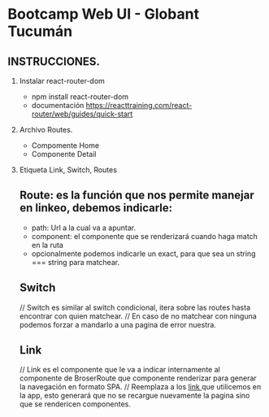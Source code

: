 # Bootcamp Web UI - Globant Tucumán


## INSTRUCCIONES.

1. Instalar react-router-dom
	- npm install react-router-dom
	- documentación https://reacttraining.com/react-router/web/guides/quick-start
2. Archivo Routes.
   - Compomente Home 
   - Componente Detail
3. Etiqueta Link, Switch, Routes
   ## Route: es la función que nos permite manejar en linkeo, debemos indicarle:
      - path: Url a la cual va a apuntar. 
      - component: el componente que se renderizará cuando haga match en la ruta
      - opcionalmente podemos indicarle un exact, para que sea un string === string para matchear.
   ## Switch
    // Switch es similar al switch condicional, itera sobre las routes hasta encontrar con quien matchear. 
    // En caso de no matchear con ninguna podemos forzar a mandarlo a una pagina de error nuestra.
   
   ## Link
    // Link es el componente que le va a indicar internamente al componente de BroserRoute que componente renderizar para generar la navegación en formato SPA. 
    // Reemplaza a los <a href="#!"> link </a> que utilicemos en la app, esto generará que no se recargue nuevamente la pagina sino que se rendericen componentes.
